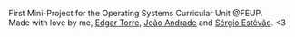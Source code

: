 First Mini-Project for the Operating Systems Curricular Unit @FEUP.\
Made with love by me, [Edgar Torre](https://github.com/edgarftorre), [João Andrade](https://github.com/JoaoMIEIC) and [Sérgio Estêvão](https://github.com/SergioEstevao11). <3
